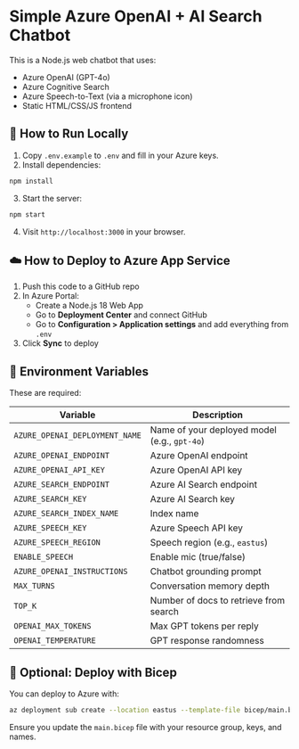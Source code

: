 # Simple Azure OpenAI + AI Search Chatbot

This is a Node.js web chatbot that uses:
- Azure OpenAI (GPT-4o)
- Azure Cognitive Search
- Azure Speech-to-Text (via a microphone icon)
- Static HTML/CSS/JS frontend

## 🔧 How to Run Locally

1. Copy `.env.example` to `.env` and fill in your Azure keys.
2. Install dependencies:

```bash
npm install
```

3. Start the server:

```bash
npm start
```

4. Visit `http://localhost:3000` in your browser.

## ☁️ How to Deploy to Azure App Service

1. Push this code to a GitHub repo
2. In Azure Portal:
   - Create a Node.js 18 Web App
   - Go to **Deployment Center** and connect GitHub
   - Go to **Configuration > Application settings** and add everything from `.env`
3. Click **Sync** to deploy

## 🧠 Environment Variables

These are required:

| Variable | Description |
|----------|-------------|
| `AZURE_OPENAI_DEPLOYMENT_NAME` | Name of your deployed model (e.g., `gpt-4o`) |
| `AZURE_OPENAI_ENDPOINT` | Azure OpenAI endpoint |
| `AZURE_OPENAI_API_KEY` | Azure OpenAI API key |
| `AZURE_SEARCH_ENDPOINT` | Azure AI Search endpoint |
| `AZURE_SEARCH_KEY` | Azure AI Search key |
| `AZURE_SEARCH_INDEX_NAME` | Index name |
| `AZURE_SPEECH_KEY` | Azure Speech API key |
| `AZURE_SPEECH_REGION` | Speech region (e.g., `eastus`) |
| `ENABLE_SPEECH` | Enable mic (true/false) |
| `AZURE_OPENAI_INSTRUCTIONS` | Chatbot grounding prompt |
| `MAX_TURNS` | Conversation memory depth |
| `TOP_K` | Number of docs to retrieve from search |
| `OPENAI_MAX_TOKENS` | Max GPT tokens per reply |
| `OPENAI_TEMPERATURE` | GPT response randomness |

## 🚀 Optional: Deploy with Bicep

You can deploy to Azure with:

```bash
az deployment sub create --location eastus --template-file bicep/main.bicep --parameters appName=your-app-name
```

Ensure you update the `main.bicep` file with your resource group, keys, and names.
